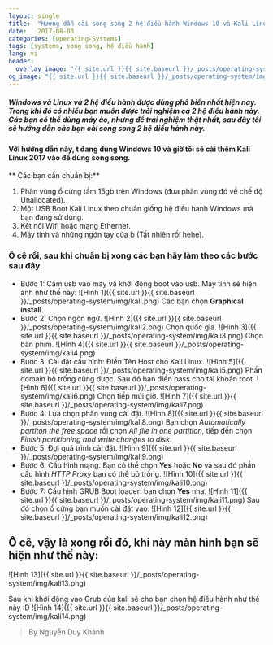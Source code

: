 ```yaml
---
layout: single
title:  "Hướng dẫn cài song song 2 hệ điều hành Windows 10 và Kali Linux"
date:   2017-08-03
categories: [Operating-Systems]
tags: [systems, song song, hệ điều hành]
lang: vi
header:
  overlay_image: "{{ site.url }}{{ site.baseurl }}/_posts/operating-system/img/linux-vs-windows.jpg"
og_image: "{{ site.url }}{{ site.baseurl }}/_posts/operating-system/img/linux-vs-windows.jpg"
---
```

##### _Windows_ và _Linux_ và 2 hệ điều hành được dùng phổ biến nhất hiện nay. Trong khi đó có nhiều bạn muốn được trải nghiệm cả 2 hệ điều hành này. Các bạn có thể dùng máy ảo, nhưng để trải nghiệm thật nhất, sau đây tôi sẽ hướng dẫn các bạn cài song song 2 hệ điều hành này.

#### Với hướng dẫn này, t đang dùng Windows 10 và giờ  tôi sẽ cài thêm Kali Linux 2017 vào để dùng song song.

** Các bạn cần chuẩn bị:**
1. Phân vùng ổ cứng tầm 15gb trên Windows (đưa phân vùng đó về chế độ Unallocated).
2. Một USB Boot Kali Linux theo chuẩn giống hệ điều hành Windows mà bạn đang sử dụng.
3. Kết nối Wifi hoặc mạng Ethernet.
4. Máy tính và những ngón tay của b (Tất nhiên rồi hehe).

### Ô cê rồi, sau khi chuẩn bị xong các bạn hãy làm theo các bước sau đây.

* Bước 1: Cắm usb vào máy và khởi động boot vào usb. Máy tính sẽ hiện ảnh như thế này:
![Hình 1]({{ site.url }}{{ site.baseurl }}/_posts/operating-system/img/kali.png)
Các bạn chọn **Graphical install**.
* Bước 2: Chọn ngôn ngữ.
![Hình 2]({{ site.url }}{{ site.baseurl }}/_posts/operating-system/img/kali2.png)
Chọn quốc gia.
![Hình 3]({{ site.url }}{{ site.baseurl }}/_posts/operating-system/img/kali3.png)
Chọn bàn phím.
![Hình 4]({{ site.url }}{{ site.baseurl }}/_posts/operating-system/img/kali4.png)
* Bước 3: Cài đặt cấu hình:
Điền Tên Host cho Kali Linux.
![Hình 5]({{ site.url }}{{ site.baseurl }}/_posts/operating-system/img/kali5.png)
Phần domain bỏ trống cũng được. Sau đó bạn điền pass cho tài khoản root.
![Hình 6]({{ site.url }}{{ site.baseurl }}/_posts/operating-system/img/kali6.png)
Chọn tiếp múi giờ.
![Hình 7]({{ site.url }}{{ site.baseurl }}/_posts/operating-system/img/kali7.png)
* Bước 4: Lựa chọn phân vùng cài đặt.
![Hình 8]({{ site.url }}{{ site.baseurl }}/_posts/operating-system/img/kali8.png)
Bạn chọn _Automatically partiton the free space_ rồi chọn _All file in one partition_, tiếp đến chọn _Finish partitioning and write changes to disk_.
* Bước 5: Đợi quá trình cài đặt.
![Hình 9]({{ site.url }}{{ site.baseurl }}/_posts/operating-system/img/kali9.png)
* Bước 6: Cấu hình mạng. Bạn có thể chọn **Yes** hoặc **No** và sau đó phần cấu hình _HTTP Proxy_ bạn có thể bỏ trống.
![Hình 10]({{ site.url }}{{ site.baseurl }}/_posts/operating-system/img/kali10.png)
* Bước 7: Cấu hình GRUB Boot loader: bạn chọn **Yes** nha.
![Hình 11]({{ site.url }}{{ site.baseurl }}/_posts/operating-system/img/kali11.png)
Sau đó chọn ổ cứng bạn muốn cài đặt vào:
![Hình 12]({{ site.url }}{{ site.baseurl }}/_posts/operating-system/img/kali12.png)

## Ô cê, vậy là xong rồi đó, khi này màn hình bạn sẽ hiện như thế này:
![Hình 13]({{ site.url }}{{ site.baseurl }}/_posts/operating-system/img/kali13.png)

Sau khi khởi động vào Grub của kali sẽ cho bạn chọn hệ điều hành như thế này :D
![Hình 14]({{ site.url }}{{ site.baseurl }}/_posts/operating-system/img/kali14.png)

> By Nguyễn Duy Khánh


